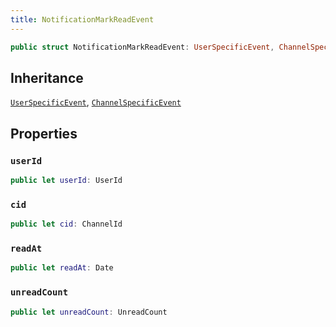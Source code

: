 ```yaml
---
title: NotificationMarkReadEvent
---
```


``` swift
public struct NotificationMarkReadEvent: UserSpecificEvent, ChannelSpecificEvent 
```

## Inheritance

[`UserSpecificEvent`](user-specific-event.md), [`ChannelSpecificEvent`](channel-specific-event.md)

## Properties

### `userId`

``` swift
public let userId: UserId
```

### `cid`

``` swift
public let cid: ChannelId
```

### `readAt`

``` swift
public let readAt: Date
```

### `unreadCount`

``` swift
public let unreadCount: UnreadCount
```
